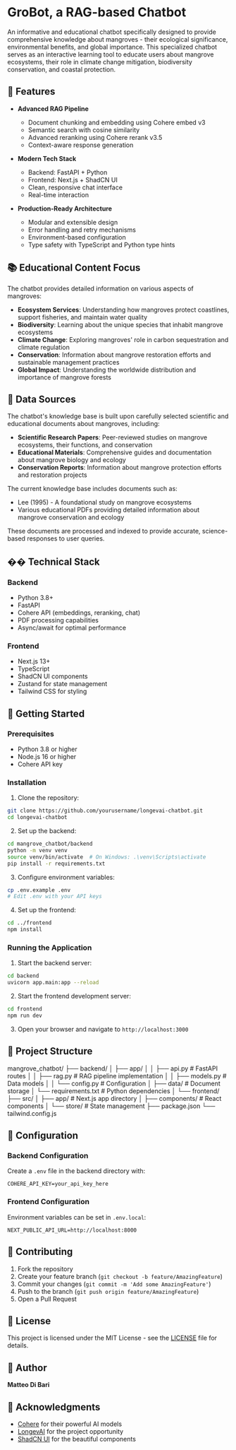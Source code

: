 # GroBot, a RAG-based Chatbot

An informative and educational chatbot specifically designed to provide comprehensive knowledge about mangroves - their ecological significance, environmental benefits, and global importance. This specialized chatbot serves as an interactive learning tool to educate users about mangrove ecosystems, their role in climate change mitigation, biodiversity conservation, and coastal protection.

## 🌟 Features

- **Advanced RAG Pipeline**
  - Document chunking and embedding using Cohere embed v3
  - Semantic search with cosine similarity
  - Advanced reranking using Cohere rerank v3.5
  - Context-aware response generation

- **Modern Tech Stack**
  - Backend: FastAPI + Python
  - Frontend: Next.js + ShadCN UI
  - Clean, responsive chat interface
  - Real-time interaction

- **Production-Ready Architecture**
  - Modular and extensible design
  - Error handling and retry mechanisms
  - Environment-based configuration
  - Type safety with TypeScript and Python type hints

## 📚 Educational Content Focus

The chatbot provides detailed information on various aspects of mangroves:

- **Ecosystem Services**: Understanding how mangroves protect coastlines, support fisheries, and maintain water quality
- **Biodiversity**: Learning about the unique species that inhabit mangrove ecosystems
- **Climate Change**: Exploring mangroves' role in carbon sequestration and climate regulation
- **Conservation**: Information about mangrove restoration efforts and sustainable management practices
- **Global Impact**: Understanding the worldwide distribution and importance of mangrove forests

## 📖 Data Sources

The chatbot's knowledge base is built upon carefully selected scientific and educational documents about mangroves, including:

- **Scientific Research Papers**: Peer-reviewed studies on mangrove ecosystems, their functions, and conservation
- **Educational Materials**: Comprehensive guides and documentation about mangrove biology and ecology
- **Conservation Reports**: Information about mangrove protection efforts and restoration projects

The current knowledge base includes documents such as:
- Lee (1995) - A foundational study on mangrove ecosystems
- Various educational PDFs providing detailed information about mangrove conservation and ecology

These documents are processed and indexed to provide accurate, science-based responses to user queries.

## ��️ Technical Stack

### Backend
- Python 3.8+
- FastAPI
- Cohere API (embeddings, reranking, chat)
- PDF processing capabilities
- Async/await for optimal performance

### Frontend
- Next.js 13+
- TypeScript
- ShadCN UI components
- Zustand for state management
- Tailwind CSS for styling

## 🚀 Getting Started

### Prerequisites
- Python 3.8 or higher
- Node.js 16 or higher
- Cohere API key

### Installation

1. Clone the repository:
```bash
git clone https://github.com/yourusername/longevai-chatbot.git
cd longevai-chatbot
```

2. Set up the backend:
```bash
cd mangrove_chatbot/backend
python -m venv venv
source venv/bin/activate  # On Windows: .\venv\Scripts\activate
pip install -r requirements.txt
```

3. Configure environment variables:
```bash
cp .env.example .env
# Edit .env with your API keys
```

4. Set up the frontend:
```bash
cd ../frontend
npm install
```

### Running the Application

1. Start the backend server:
```bash
cd backend
uvicorn app.main:app --reload
```

2. Start the frontend development server:
```bash
cd frontend
npm run dev
```

3. Open your browser and navigate to `http://localhost:3000`

## 📁 Project Structure 

mangrove_chatbot/
├── backend/
│ ├── app/
│ │ ├── api.py # FastAPI routes
│ │ ├── rag.py # RAG pipeline implementation
│ │ ├── models.py # Data models
│ │ └── config.py # Configuration
│ ├── data/ # Document storage
│ └── requirements.txt # Python dependencies
│
└── frontend/
├── src/
│ ├── app/ # Next.js app directory
│ ├── components/ # React components
│ └── store/ # State management
├── package.json
└── tailwind.config.js


## 🔧 Configuration

### Backend Configuration
Create a `.env` file in the backend directory with:
```env
COHERE_API_KEY=your_api_key_here
```

### Frontend Configuration
Environment variables can be set in `.env.local`:
```env
NEXT_PUBLIC_API_URL=http://localhost:8000
```

## 🤝 Contributing

1. Fork the repository
2. Create your feature branch (`git checkout -b feature/AmazingFeature`)
3. Commit your changes (`git commit -m 'Add some AmazingFeature'`)
4. Push to the branch (`git push origin feature/AmazingFeature`)
5. Open a Pull Request

## 📝 License

This project is licensed under the MIT License - see the [LICENSE](LICENSE) file for details.

## 👤 Author

**Matteo Di Bari**

## 🙏 Acknowledgments

- [Cohere](https://cohere.ai/) for their powerful AI models
- [LongevAI](https://www.longev.ai/) for the project opportunity
- [ShadCN UI](https://ui.shadcn.com/) for the beautiful components
